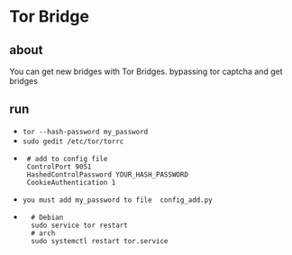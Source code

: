 # Tor Bridge

## about
You can get new bridges with Tor Bridges. bypassing tor captcha and get bridges

## run
-  `tor --hash-password my_password`
-  `sudo gedit /etc/tor/torrc`
-  ```
    # add to config file
    ControlPort 9051
    HashedControlPassword YOUR_HASH_PASSWORD
    CookieAuthentication 1
    ```
 - `you must add my_password to file  config_add.py` 
- ```
    # Debian
    sudo service tor restart 
    # arch
    sudo systemctl restart tor.service
    ```
